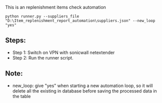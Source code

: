 This is an replenishment items check automation


```
python runner.py --suppliers_file "D:\Item_replenishment_report_automation\suppliers.json" --new_loop "yes"
```

## Steps:

- Step 1: Switch on VPN with sonicwall netextender
- Step 2: Run the runner script.


## Note:
- new_loop: give "yes" when starting a new automation loop, so it will delete all the existing in database before saving the processed data in the table